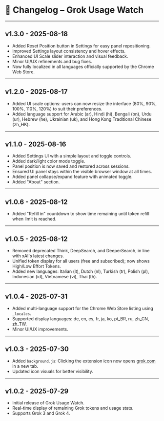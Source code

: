 # 📜 Changelog – Grok Usage Watch

---

## v1.3.0 - 2025-08-18

* Added Reset Position button in Settings for easy panel repositioning.
* Improved Settings layout consistency and hover effects.
* Enhanced UI Scale slider interaction and visual feedback.
* Minor UI/UX refinements and bug fixes.
* Now fully localized in all languages officially supported by the Chrome Web Store.

---

## v1.2.0 - 2025-08-17

* Added UI scale options: users can now resize the interface (80%, 90%, 100%, 110%, 120%) to suit their preferences.
* Added language support for Arabic (ar), Hindi (hi), Bengali (bn), Urdu (ur), Hebrew (he), Ukrainian (uk), and Hong Kong Traditional Chinese (zh_HK).

---

## v1.1.0 - 2025-08-16

* Added Settings UI with a simple layout and toggle controls.
* Added dark/light color mode toggle.
* Panel position is now saved and restored across sessions.
* Ensured UI panel stays within the visible browser window at all times.
* Added panel collapse/expand feature with animated toggle.
* Added "About" section.

---

## v1.0.6 - 2025-08-12

* Added "Refill in" countdown to show time remaining until token refill when limit is reached.

---

## v1.0.5 - 2025-08-12

* Removed deprecated Think, DeepSearch, and DeeperSearch, in line with xAI's latest changes.
* Unified token display for all users (free and subscribed); now shows High/Low Effort Tokens.
* Added new languages: Italian (it), Dutch (nl), Turkish (tr), Polish (pl), Indonesian (id), Vietnamese (vi), Thai (th).

---

## v1.0.4 - 2025-07-31

* Added multi-language support for the Chrome Web Store listing using `_locales`.
* Supported display languages: de, en, es, fr, ja, ko, pt\_BR, ru, zh\_CN, zh\_TW.
* Minor UI/UX improvements.

---

## v1.0.3 - 2025-07-30

* Added `background.js`: Clicking the extension icon now opens [grok.com](https://grok.com) in a new tab.
* Updated icon visuals for better visibility.

---

## v1.0.2 - 2025-07-29

* Initial release of Grok Usage Watch.
* Real-time display of remaining Grok tokens and usage stats.
* Supports Grok 3 and Grok 4.
